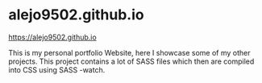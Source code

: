 # alejo9502.github.io

https://alejo9502.github.io


This is my personal portfolio Website, here I showcase some of my other projects. 
This project contains a lot of SASS files which then are compiled into CSS using SASS -watch.

